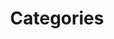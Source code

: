 ---
title: Categories
position: 3.5
type: 
description: 
content_markdown: |-
  Categories are split into `CATEGORY_GROUP`, `CATEGORY_1`, `CATEGORY_2`, and `VERTICAL` is a high-level classification that is a parent of `CATEGORY_2`.


  Category nodes are linked by relationships from the software product node and the hardware product node. Run the following queries with the TQL endpoint to list the node labels:

  * `MATCH (n:CATEGORY_2) RETURN n.label` 
 
  * `MATCH (n:CATEGORY_1) RETURN n.label`
 
  * `MATCH (n:CATEGORY_GROUP) RETURN n.label`
  
  * `MATCH (n:VERTICAL) RETURN n.label`
  
  
  The following diagram shows the categories and vertical nodes, and relationships.

  ![API Image](/images/cat_group.png){:class="img-responsive"} <br>

  <br>
  ### Category Group
  
  This category node features high-level classifications, such as Business Applications, Network Equipment, and Automatic Teller Machine (ATM). This categories parent is `CATEGORY_GROUP`, which features more global clasifications. 
  <br>
  Get a list of `CATEGORY_GROUP` labels by running the following MATCH query with the TQL endpoint:
  <br>
  `MATCH (n:CATEGORY_2) 
  RETURN n.label`
  
  ### Category 1

  This category 1 node references classifications such as  Storage Area Networks (SAN), Collaboration", Cash/Coin Detector and Help and Service Desk. <br>
  <br>
  Get a list of `CATEGORY_GROUP` labels by running the following MATCH query with the TQL endpoint:
  <br>
  `MATCH (n:CATEGORY_2) 
  RETURN n.label`

  ### Category 2

  This category 2 node references classifications that are more granular than Categrory 1 or Category Group, such as Sound Masking, Retail Hardware, Diagnostic and Therapeutic Radiation/Imaging Devices", "Cheque Deposit Machine (CQM) and Handhelds.
  Get a list of `CATEGORY_2` labels by running the following MATCH query with the TQL endpoint:
  <br>
  `MATCH (n:CATEGORY_2) RETURN n.label`
  

  ### Vertical

  The VERTICAL node is a high-level classification that features the following Verticals:

  * Cloud
  * Building and Facilities
  * Information and Technology
  * Medical and Health Care
  * Banking and Financial

  Get a list of the verticals by running the following MATCH query with the TQL endpoint:
  <br>
  `MATCH (n:VERTICAL) RETURN n LIMIT 25`


    
  
  #### Query Examples <br>
    
  To use the `MATCH` statements in the following examples, you append the `MATCH` statement to the following `/tql` endpoint and make a GET request from a API client or use cURL. <br>
  <br>
  `https://v6-1.technopedia.com/tql?q=<MATCH Statement>`
 
left_code_blocks:
  - code_block: |
      MATCH (n:CATEGORY_1) 
      RETURN n.label 
      LIMIT 5

       RESPONSE SAMPLE

      {
        "results": [
            {
                "n.label": "Storage Area Networks (SAN)"
            },
            {
                "n.label": "Collaboration"
            },
            {
                "n.label": "Cash/Coin Detector"
            },
            {
                "n.label": "Help and Service Desk"
            },
            {
                "n.label": "Surgical Instrument"
            }
        ]
      {  


    title: Example one
    language: javascript

  - code_block: >-
      MATCH (n:CATEGORY_2) 
      RETURN n.label, n.description 
      LIMIT 2


      RESPONSE SAMPLE

      {
        "results": [
            {
                
                "n.description": "An electromechanical device designed to deal with body's musculoskeletal
                 system. Use both surgical and nonsurgical means to treat musculoskeletal trauma, spine diseases, 
                 sports injuries, degenerative diseases, infections, tumors, and congenital disorders.",
                "n.label": "Electromechanical Orthopaedic Equipment"
            },
            {
                "n.description": "Devices which help with performing emergency procedure for the purpose of
                 reviving heart and lung function.",
                "n.label": "Cardiopulmonary Resuscitation Devices"
            }
        ]
      {  
    title: Example two
    language: javascript

  - code_block: |-
      MATCH (n:CATEGORY_2) 
      WHERE n.label = "Distributed Network Architecture" 
      RETURN n 
      LIMIT 1

       RESPONSE SAMPLE

      {
        "results": [
            {
                "n.cat_taxonomy2012_id": null,
                "n.cat_taxonomy2012_parent_id": null,
                "n.description": "The arrangement of a network computers in which several processors are
                 located on scattered machines but are capable of working both independently and jointly",
                "n.label": "Distributed Network Architecture",
                "n.technopedia_id": "e87e4d7f-6990-4f31-b67d-ca2340a70fb4"
            }
        ]
      {  

    title: Example three
    language: javascript

  - code_block: |- 
      MATCH (n:CATEGORY_2)-[v:BELONGS_TO]->(c:CATEGORY_1) 
      RETURN c, n 
      LIMIT 2
      
      RESPONSE SAMPLE

      {
        "results": [
            {
                "c.description": "Application software designed to enhance productivity within group of individuals, by which 
                users can create a workspace and add workflow in order to achieve commmon goal",
                "c.label": "Collaboration",
                "c.technopedia_id": "3916d728-0401-43c2-a158-dcac6a0ffd0c",
                "n.description": "A status indicator that conveys ability and willingness of a potential communication partner",
                "n.label": "Presence",
                "n.technopedia_id": "6b009946-ee6f-4821-bd0a-03a25a8710fe"
            },
            {
                "c.description": "Application software designed to enhance productivity within group of individuals, by which 
                users can create a workspace and add workflow in order to achieve commmon goal",
                "c.label": "Collaboration",
                "c.technopedia_id": "3916d728-0401-43c2-a158-dcac6a0ffd0c",
                "n.description": "An online service, platform, or site that focuses on building and reflecting of social networks or 
                social relations among people, who, for example, share interests and/or activities",
                "n.label": "Social Networking",
                "n.technopedia_id": "0869fc49-1870-41f5-801b-480238c60782"
            }
        ]
      {  

    title: Example four
    language: javascript

  - code_block: |- 
      MATCH (sp:SOFTWARE_PRODUCT)-[:BELONGS_TO]->(cat2:CATEGORY_2)-[:BELONGS_TO]->(cat1:CATEGORY_1)-[:BELONGS_TO]->(catgrp:CATEGORY_GROUP) 
      RETURN sp.product, cat2.label, cat1.label, catgrp.label 
      LIMIT 4
      
       RESPONSE SAMPLE

      {
        "results": [
            {
                "cat1.label": "Supply Chain Management (SCM)",
                "cat2.label": "Supplier Relationship Management",
                "catgrp.label": "Business Applications",
                "sp.product": "SnapVSS"
            },
            {
                "cat1.label": "Supply Chain Management (SCM)",
                "cat2.label": "Supplier Relationship Management",
                "catgrp.label": "Business Applications",
                "sp.product": "Network Optimization (OPT)"
            },
            {
                "cat1.label": "Supply Chain Management (SCM)",
                "cat2.label": "Supplier Relationship Management",
                "catgrp.label": "Business Applications",
                "sp.product": "Supplier Quality"
            },
            {
                "cat1.label": "Supply Chain Management (SCM)",
                "cat2.label": "Supplier Relationship Management",
                "catgrp.label": "Business Applications",
                "sp.product": "Pocket ChangeOrder"
            }
        ]
      {  

    title: Example five
    language: javascript

  - code_block: |- 
      MATCH (hardware:HARDWARE_PRODUCT)-[:BELONGS_TO]->(cat2:CATEGORY_2)-[:BELONGS_TO]->(cat1:CATEGORY_1)-[:BELONGS_TO]->(catgrp:CATEGORY_GROUP) 
      RETURN hardware.product, cat2.label, cat1.label, catgrp.label 
      LIMIT 6
      
       RESPONSE SAMPLE

      {
        "results": [
            {
                "cat1.label": "Landscape Maintenance",
                "cat2.label": "Environmental Monitoring and Protection",
                "catgrp.label": "Building Maintenance",
                "hardware.product": "Ecomar"
            },
            {
                "cat1.label": "Landscape Maintenance",
                "cat2.label": "Irrigation System",
                "catgrp.label": "Building Maintenance",
                "hardware.product": "SmartLine Controller"
            },
            {
                "cat1.label": "Landscape Maintenance",
                "cat2.label": "Irrigation System",
                "catgrp.label": "Building Maintenance",
                "hardware.product": "ProLine"
            },
            {
                "cat1.label": "Landscape Maintenance",
                "cat2.label": "Irrigation System",
                "catgrp.label": "Building Maintenance",
                "hardware.product": "SmartBox Controller"
            },
            {
                "cat1.label": "Landscape Maintenance",
                "cat2.label": "Irrigation System",
                "catgrp.label": "Building Maintenance",
                "hardware.product": "HermitCrab"
            },
            {
                "cat1.label": "Landscape Maintenance",
                "cat2.label": "Ground Preparation Equipment",
                "catgrp.label": "Building Maintenance",
                "hardware.product": "Floor Grinders & Polishing"
            }
        ]
      {  

    title: Example six
    language: javascript
right_code_blocks:
  - code_block: |2
        label
        description
    title: Category_Group_Attributes
    language: bash

  - code_block: |2-
        technopedia_id
        label
        description
        cat_taxonomy2012_id
        categrory_group
    title: Category_1 Attributes
    language: bash

  - code_block: |2-
        technopedia_id
        label
        description
        cat_taxonomy2012_id
        cat_taxonomy2012_parent_id
    title: Category_2 Attributes
    language: bash

  - code_block: |2-
        technopedia_id
        name
        short name
        
    title: Vertical Attributes
    language: bash

  - code_block: |2-
        (CATEGORY_2)-[:BELONGS_TO]->(VERTICAL)

        (CATEGORY_2)-[:BELONGS_TO]->(CATEGORY_1)

        (CATEGORY_2)<-[:BELONGS_TO]-(HARDWARE_PRODUCT)

        (CATEGORY_2)-[:BELONGS_TO]-(CATEGORY_1)

        (CATEGORY_1)<-[:BELONGS_TO]-(CATEGORY_2)

        

        
    title: Relationships
    language: bash
---